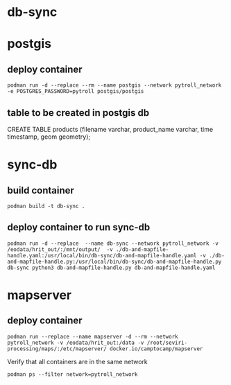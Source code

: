 # db-sync

# postgis

## deploy container
```
podman run -d --replace --rm --name postgis --network pytroll_network -e POSTGRES_PASSWORD=pytroll postgis/postgis

```

## table to be created in postgis db
CREATE TABLE products (filename varchar, product_name varchar, time timestamp, geom geometry);

# sync-db

## build container

```
podman build -t db-sync .
```

## deploy container to run sync-db

```
podman run -d --replace  --name db-sync --network pytroll_network -v /eodata/hrit_out/:/mnt/output/  -v ./db-and-mapfile-handle.yaml:/usr/local/bin/db-sync/db-and-mapfile-handle.yaml -v ./db-and-mapfile-handle.py:/usr/local/bin/db-sync/db-and-mapfile-handle.py db-sync python3 db-and-mapfile-handle.py db-and-mapfile-handle.yaml
```

# mapserver

## deploy container
```
podman run --replace --name mapserver -d --rm --network pytroll_network -v /eodata/hrit_out:/data -v /root/seviri-processing/maps/:/etc/mapserver/ docker.io/camptocamp/mapserver 
```

Verify that all containers are in the same network
```
podman ps --filter network=pytroll_network 
```


